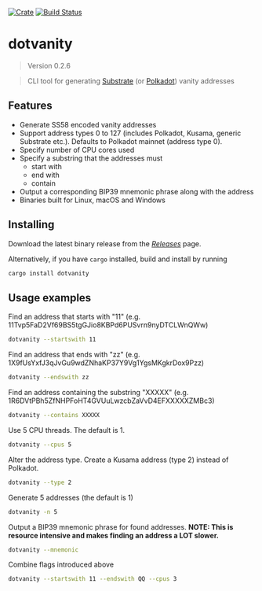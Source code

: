 [![Crate](https://img.shields.io/crates/v/dotvanity.svg)](https://crates.io/crates/dotvanity)
[![Build Status](https://travis-ci.com/hukkinj1/dotvanity.svg?branch=master)](https://travis-ci.com/hukkinj1/dotvanity)
# dotvanity

<!--- Don't edit the version line below manually. Let bump2version do it for you. -->
> Version 0.2.6

> CLI tool for generating [Substrate](https://substrate.dev/) (or [Polkadot](https://polkadot.network/)) vanity addresses


## Features
* Generate SS58 encoded vanity addresses
* Support address types 0 to 127 (includes Polkadot, Kusama, generic Substrate etc.). Defaults to Polkadot mainnet (address type 0).
* Specify number of CPU cores used
* Specify a substring that the addresses must
    * start with
    * end with
    * contain
* Output a corresponding BIP39 mnemonic phrase along with the address
* Binaries built for Linux, macOS and Windows

## Installing
Download the latest binary release from the [_Releases_](https://github.com/hukkinj1/dotvanity/releases) page.

Alternatively, if you have `cargo` installed, build and install by running
```bash
cargo install dotvanity
```

## Usage examples
Find an address that starts with "11" (e.g. 11Tvp5FaD2Vf69BS5tgGJio8KBPd6PUSvrn9nyDTCLWnQWw)
```bash
dotvanity --startswith 11
```

Find an address that ends with "zz" (e.g. 1X9fUsYxfJ3qJvGu9wdZNhaKP37Y9Vg1YgsMKgkrDox9Pzz)
```bash
dotvanity --endswith zz
```

Find an address containing the substring "XXXXX" (e.g. 1R6DVtPBh5ZfNHPFoHT4GVUuLwzcbZaVvD4EFXXXXXZMBc3)
```bash
dotvanity --contains XXXXX
```

Use 5 CPU threads. The default is 1.
```bash
dotvanity --cpus 5
```

Alter the address type. Create a Kusama address (type 2) instead of Polkadot.
```bash
dotvanity --type 2
```

Generate 5 addresses (the default is 1)
```bash
dotvanity -n 5
```

Output a BIP39 mnemonic phrase for found addresses. **NOTE: This is resource intensive and makes finding an address a LOT slower.**
```bash
dotvanity --mnemonic
```

Combine flags introduced above
```bash
dotvanity --startswith 11 --endswith QQ --cpus 3
```
